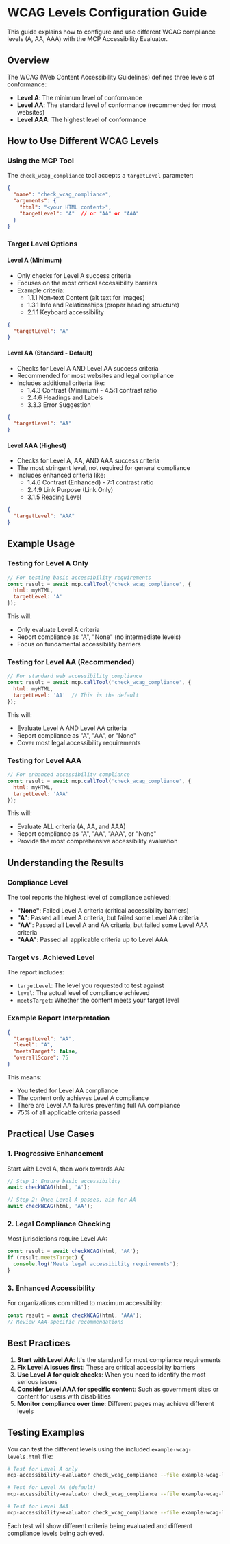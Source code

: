 # WCAG Levels Configuration Guide

This guide explains how to configure and use different WCAG compliance levels (A, AA, AAA) with the MCP Accessibility Evaluator.

## Overview

The WCAG (Web Content Accessibility Guidelines) defines three levels of conformance:

- **Level A**: The minimum level of conformance
- **Level AA**: The standard level of conformance (recommended for most websites)
- **Level AAA**: The highest level of conformance

## How to Use Different WCAG Levels

### Using the MCP Tool

The `check_wcag_compliance` tool accepts a `targetLevel` parameter:

```json
{
  "name": "check_wcag_compliance",
  "arguments": {
    "html": "<your HTML content>",
    "targetLevel": "A"  // or "AA" or "AAA"
  }
}
```

### Target Level Options

#### Level A (Minimum)

- Only checks for Level A success criteria
- Focuses on the most critical accessibility barriers
- Example criteria:
  - 1.1.1 Non-text Content (alt text for images)
  - 1.3.1 Info and Relationships (proper heading structure)
  - 2.1.1 Keyboard accessibility

```json
{
  "targetLevel": "A"
}
```

#### Level AA (Standard - Default)

- Checks for Level A AND Level AA success criteria
- Recommended for most websites and legal compliance
- Includes additional criteria like:
  - 1.4.3 Contrast (Minimum) - 4.5:1 contrast ratio
  - 2.4.6 Headings and Labels
  - 3.3.3 Error Suggestion

```json
{
  "targetLevel": "AA"
}
```

#### Level AAA (Highest)

- Checks for Level A, AA, AND AAA success criteria
- The most stringent level, not required for general compliance
- Includes enhanced criteria like:
  - 1.4.6 Contrast (Enhanced) - 7:1 contrast ratio
  - 2.4.9 Link Purpose (Link Only)
  - 3.1.5 Reading Level

```json
{
  "targetLevel": "AAA"
}
```

## Example Usage

### Testing for Level A Only

```javascript
// For testing basic accessibility requirements
const result = await mcp.callTool('check_wcag_compliance', {
  html: myHTML,
  targetLevel: 'A'
});
```

This will:

- Only evaluate Level A criteria
- Report compliance as "A", "None" (no intermediate levels)
- Focus on fundamental accessibility barriers

### Testing for Level AA (Recommended)

```javascript
// For standard web accessibility compliance
const result = await mcp.callTool('check_wcag_compliance', {
  html: myHTML,
  targetLevel: 'AA'  // This is the default
});
```

This will:

- Evaluate Level A AND Level AA criteria
- Report compliance as "A", "AA", or "None"
- Cover most legal accessibility requirements

### Testing for Level AAA

```javascript
// For enhanced accessibility compliance
const result = await mcp.callTool('check_wcag_compliance', {
  html: myHTML,
  targetLevel: 'AAA'
});
```

This will:

- Evaluate ALL criteria (A, AA, and AAA)
- Report compliance as "A", "AA", "AAA", or "None"
- Provide the most comprehensive accessibility evaluation

## Understanding the Results

### Compliance Level

The tool reports the highest level of compliance achieved:

- **"None"**: Failed Level A criteria (critical accessibility barriers)
- **"A"**: Passed all Level A criteria, but failed some Level AA criteria
- **"AA"**: Passed all Level A and AA criteria, but failed some Level AAA criteria
- **"AAA"**: Passed all applicable criteria up to Level AAA

### Target vs. Achieved Level

The report includes:

- `targetLevel`: The level you requested to test against
- `level`: The actual level of compliance achieved
- `meetsTarget`: Whether the content meets your target level

### Example Report Interpretation

```json
{
  "targetLevel": "AA",
  "level": "A",
  "meetsTarget": false,
  "overallScore": 75
}
```

This means:

- You tested for Level AA compliance
- The content only achieves Level A compliance
- There are Level AA failures preventing full AA compliance
- 75% of all applicable criteria passed

## Practical Use Cases

### 1. Progressive Enhancement

Start with Level A, then work towards AA:

```javascript
// Step 1: Ensure basic accessibility
await checkWCAG(html, 'A');

// Step 2: Once Level A passes, aim for AA
await checkWCAG(html, 'AA');
```

### 2. Legal Compliance Checking

Most jurisdictions require Level AA:

```javascript
const result = await checkWCAG(html, 'AA');
if (result.meetsTarget) {
  console.log('Meets legal accessibility requirements');
}
```

### 3. Enhanced Accessibility

For organizations committed to maximum accessibility:

```javascript
const result = await checkWCAG(html, 'AAA');
// Review AAA-specific recommendations
```

## Best Practices

1. **Start with Level AA**: It's the standard for most compliance requirements
2. **Fix Level A issues first**: These are critical accessibility barriers
3. **Use Level A for quick checks**: When you need to identify the most serious issues
4. **Consider Level AAA for specific content**: Such as government sites or content for users with disabilities
5. **Monitor compliance over time**: Different pages may achieve different levels

## Testing Examples

You can test the different levels using the included `example-wcag-levels.html` file:

```bash
# Test for Level A only
mcp-accessibility-evaluator check_wcag_compliance --file example-wcag-levels.html --target-level A

# Test for Level AA (default)
mcp-accessibility-evaluator check_wcag_compliance --file example-wcag-levels.html --target-level AA

# Test for Level AAA
mcp-accessibility-evaluator check_wcag_compliance --file example-wcag-levels.html --target-level AAA
```

Each test will show different criteria being evaluated and different compliance levels being achieved.
